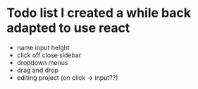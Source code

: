 # Todo list I created a while back adapted to use react

- name input height
- click off close sidebar
- dropdown menus
- drag and drop
- editing project (on click -> input??)
